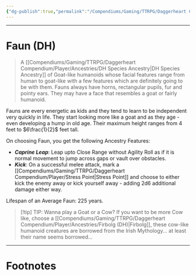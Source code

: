 ```yaml
---
{"dg-publish":true,"permalink":"/Compendiums/Gaming/TTRPG/Daggerheart Compendium/Player/Ancestries/Faun (DH)/","tags":["TTRPG"]}
---
```



---
# Faun (DH)
> A [[Compendiums/Gaming/TTRPG/Daggerheart Compendium/Player/Ancestries/DH Species Ancestry\|DH Species Ancestry]] of Goat-like humanoids whose facial features range from human to goat-like with a few features which are definitely going to be with them. Fauns always have horns, rectangular pupils, fur and pointy ears. They may have a face that resembles a goat or fairly humanoid.

Fauns are every energetic as kids and they tend to learn to be independent very quickly in life. They start looking more like a goat and as they age - even developing a hump in old age. Their maximum height ranges from 4 feet to $6\frac{1}{2}$ feet tall.

On choosing Faun, you get the following Ancestry Features:
- ***Caprine Leap***: Leap upto Close Range without Agility Roll as if it is normal movement to jump across gaps or vault over obstacles.
- ***Kick***: On a successful melee attack, mark a [[Compendiums/Gaming/TTRPG/Daggerheart Compendium/Player/Stress Point\|Stress Point]] and choose to either kick the enemy away or kick yourself away - adding 2d6 additional damage either way.

Lifespan of an Average Faun: 225 years.

> [!tip] TIP: Wanna play a Goat or a Cow?
> If you want to be more Cow like, choose a [[Compendiums/Gaming/TTRPG/Daggerheart Compendium/Player/Ancestries/Firbolg (DH)\|Firbolg]], these cow-like humanoid creatures are borrowed from the Irish Mythology... at least their name seems borrowed...

---
# Footnotes